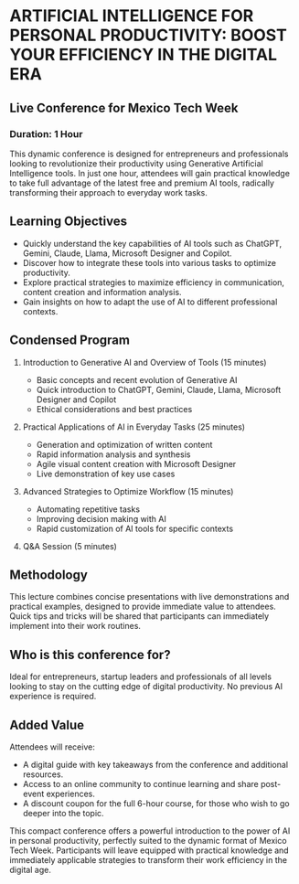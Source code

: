 # ARTIFICIAL INTELLIGENCE FOR PERSONAL PRODUCTIVITY: BOOST YOUR EFFICIENCY IN THE DIGITAL ERA

## Live Conference for Mexico Tech Week

### Duration: 1 Hour

This dynamic conference is designed for entrepreneurs and professionals looking to revolutionize
their productivity using Generative Artificial Intelligence tools. In just one hour, attendees will
gain practical knowledge to take full advantage of the latest free and premium AI tools, radically
transforming their approach to everyday work tasks.

## Learning Objectives

- Quickly understand the key capabilities of AI tools such as ChatGPT, Gemini, Claude, Llama,
  Microsoft Designer and Copilot.
- Discover how to integrate these tools into various tasks to optimize productivity.
- Explore practical strategies to maximize efficiency in communication, content creation and
  information analysis.
- Gain insights on how to adapt the use of AI to different professional contexts.

## Condensed Program

1. Introduction to Generative AI and Overview of Tools (15 minutes)
   - Basic concepts and recent evolution of Generative AI
   - Quick introduction to ChatGPT, Gemini, Claude, Llama, Microsoft Designer and Copilot
   - Ethical considerations and best practices

2. Practical Applications of AI in Everyday Tasks (25 minutes)
   - Generation and optimization of written content
   - Rapid information analysis and synthesis
   - Agile visual content creation with Microsoft Designer
   - Live demonstration of key use cases

3. Advanced Strategies to Optimize Workflow (15 minutes)
   - Automating repetitive tasks
   - Improving decision making with AI
   - Rapid customization of AI tools for specific contexts

4. Q&A Session (5 minutes)

## Methodology

This lecture combines concise presentations with live demonstrations and practical examples,
designed to provide immediate value to attendees. Quick tips and tricks will be shared that
participants can immediately implement into their work routines.

## Who is this conference for?

Ideal for entrepreneurs, startup leaders and professionals of all levels looking to stay on the
cutting edge of digital productivity. No previous AI experience is required.

## Added Value

Attendees will receive:

- A digital guide with key takeaways from the conference and additional resources.
- Access to an online community to continue learning and share post-event experiences.
- A discount coupon for the full 6-hour course, for those who wish to go deeper into the topic.

This compact conference offers a powerful introduction to the power of AI in personal productivity,
perfectly suited to the dynamic format of Mexico Tech Week. Participants will leave equipped with
practical knowledge and immediately applicable strategies to transform their work efficiency in the
digital age.
